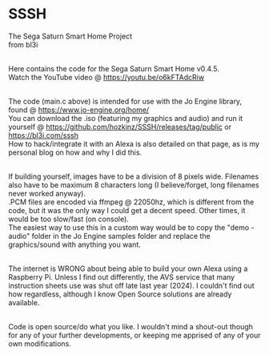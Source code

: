 # SSSH
The Sega Saturn Smart Home Project<br>
from bl3i<br><br>

Here contains the code for the Sega Saturn Smart Home v0.4.5.<br>
Watch the YouTube video @ https://youtu.be/o6kFTAdcRiw<br><br>

The code (main.c above) is intended for use with the Jo Engine library, found @ https://www.jo-engine.org/home/<br>
You can download the .iso (featuring my graphics and audio) and run it yourself @ https://github.com/hozkinz/SSSH/releases/tag/public or https://bl3i.com/sssh<br>
How to hack/integrate it with an Alexa is also detailed on that page, as is my personal blog on how and why I did this.<br><br>

If building yourself, images have to be a division of 8 pixels wide. Filenames also have to be maximum 8 characters long (I believe/forget, long filenames never worked anyway).<br>
.PCM files are encoded via ffmpeg @ 22050hz, which is different from the code, but it was the only way I could get a decent speed. Other times, it would be too slow/fast (on console).<br>
The easiest way to use this in a custom way would be to copy the "demo - audio" folder in the Jo Engine samples folder and replace the graphics/sound with anything you want.<br><br>

The internet is WRONG about being able to build your own Alexa using a Raspberry Pi. Unless I find out differently, the AVS service that many instruction sheets use was shut off late last year (2024). I couldn't find out how regardless, although I know Open Source solutions are already available.<br><br>

Code is open source/do what you like. I wouldn't mind a shout-out though for any of your further developments, or keeping me apprised of any of your own modifications.<br>
